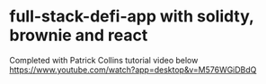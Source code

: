 # full-stack-defi-app with solidty, brownie and react

Completed with Patrick Collins tutorial video below
https://www.youtube.com/watch?app=desktop&v=M576WGiDBdQ
